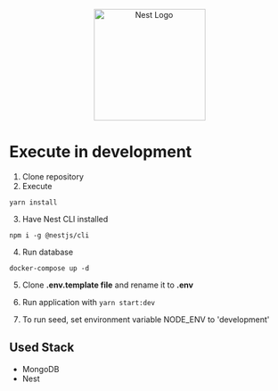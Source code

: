 <p align="center">
  <a href="http://nestjs.com/" target="blank"><img src="https://nestjs.com/img/logo-small.svg" width="200" alt="Nest Logo" /></a>
</p>

# Execute in development

1. Clone repository
2. Execute
```
yarn install
```
3. Have Nest CLI installed

```
npm i -g @nestjs/cli
```

4. Run database
```
docker-compose up -d
```

5. Clone __.env.template file__ and rename it to __.env__ 

6. Run application with ```yarn start:dev```

7. To run seed, set environment variable NODE_ENV to 'development'

## Used Stack
* MongoDB
* Nest